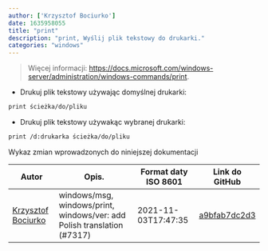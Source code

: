 ```yaml
---
author: ['Krzysztof Bociurko']
date: 1635958055
title: "print"
description: "print, Wyślij plik tekstowy do drukarki."
categories: "windows"
---
```

> Więcej informacji: <https://docs.microsoft.com/windows-server/administration/windows-commands/print>.

- Drukuj plik tekstowy używając domyślnej drukarki:

```bash
print ścieżka/do/pliku
```

- Drukuj plik tekstowy używakąc wybranej drukarki:

```bash
print /d:drukarka ścieżka/do/pliku
```
Wykaz zmian wprowadzonych do niniejszej dokumentacji


Autor | Opis. | Format daty ISO 8601 | Link do GitHub
------|-----|-----|-----
[Krzysztof Bociurko](mailto:chanibal@users.noreply.github.com) | windows/msg, windows/print, windows/ver: add Polish translation (#7317) | 2021-11-03T17:47:35 | [a9bfab7dc2d3](https://github.com/tldr-pages/tldr/commit/a9bfab7dc2d3d1c1440bbe735b1737bb0b063cc4)

